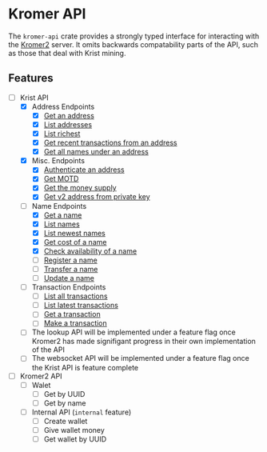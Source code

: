 # Kromer API

The `kromer-api` crate provides a strongly typed interface for interacting with the [Kromer2](https://github.com/ReconnectedCC/kromer2) server. It omits backwards compatability parts of the API, such as those that deal with Krist mining.

## Features

- [ ] Krist API
  - [x] Address Endpoints
    - [x] [Get an address](https://krist.dev/docs/#api-AddressGroup-GetAddress)
    - [x] [List addresses](https://krist.dev/docs/#api-AddressGroup-GetAddresses)
    - [x] [List richest](https://krist.dev/docs/#api-AddressGroup-GetRichAddresses)
    - [x] [Get recent transactions from an address](https://krist.dev/docs/#api-AddressGroup-GetAddressTransactions)
    - [x] [Get all names under an address](https://krist.dev/docs/#api-AddressGroup-GetAddressNames)
  - [x] Misc. Endpoints
    - [x] [Authenticate an address](https://krist.dev/docs/#api-MiscellaneousGroup-Login)
    - [x] [Get MOTD](https://krist.dev/docs/#api-MiscellaneousGroup-GetMOTD_+)
    - [x] [Get the money supply]("https://krist.dev/docs/#api-MiscellaneousGroup-GetMoneySupply")
    - [x] [Get v2 address from private key](https://krist.dev/docs/#api-MiscellaneousGroup-MakeV2Address)
  - [ ] Name Endpoints
    - [x] [Get a name](https://krist.dev/docs/#api-NameGroup-GetName)
    - [x] [List names](https://krist.dev/docs/#api-NameGroup-GetNames)
    - [x] [List newest names](https://krist.dev/docs/#api-NameGroup-GetNewNames)
    - [x] [Get cost of a name](https://krist.dev/docs/#api-NameGroup-CheckName)
    - [x] [Check availability of a name](https://krist.dev/docs/#api-NameGroup-CheckName)
    - [ ] [Register a name](https://krist.dev/docs/#api-NameGroup-RegisterName)
    - [ ] [Transfer a name](https://krist.dev/docs/#api-NameGroup-TransferName)
    - [ ] [Update a name](https://krist.dev/docs/#api-NameGroup-UpdateNamePOST)
  - [ ] Transaction Endpoints
    - [ ] [List all transactions](https://krist.dev/docs/#api-TransactionGroup-GetTransactions)
    - [ ] [List latest transactions](https://krist.dev/docs/#api-TransactionGroup-GetLatestTransactions)
    - [ ] [Get a transaction](https://krist.dev/docs/#api-TransactionGroup-GetTransaction)
    - [ ] [Make a transaction](https://krist.dev/docs/#api-TransactionGroup-MakeTransaction)
  - [ ] The lookup API will be implemented under a feature flag once Kromer2 has made signifigant progress in their own implementation of the API
  - [ ] The websocket API will be implemented under a feature flag once the Krist API is feature complete
- [ ] Kromer2 API
  - [ ] Walet
    - [ ] Get by UUID
    - [ ] Get by name
  - [ ] Internal API (`internal` feature)
    - [ ] Create wallet
    - [ ] Give wallet money
    - [ ] Get wallet by UUID
